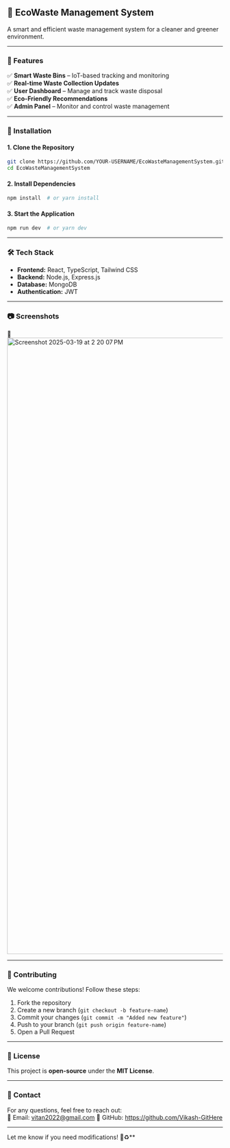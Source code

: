 ## 🌿 **EcoWaste Management System**  
A smart and efficient waste management system for a cleaner and greener environment.  

---

### **📌 Features**
✅ **Smart Waste Bins** – IoT-based tracking and monitoring  
✅ **Real-time Waste Collection Updates**  
✅ **User Dashboard** – Manage and track waste disposal  
✅ **Eco-Friendly Recommendations**  
✅ **Admin Panel** – Monitor and control waste management  

---

### **🚀 Installation**
#### **1. Clone the Repository**
```sh
git clone https://github.com/YOUR-USERNAME/EcoWasteManagementSystem.git
cd EcoWasteManagementSystem
```

#### **2. Install Dependencies**
```sh
npm install  # or yarn install
```

#### **3. Start the Application**
```sh
npm run dev  # or yarn dev
```

---

### **🛠️ Tech Stack**
- **Frontend:** React, TypeScript, Tailwind CSS  
- **Backend:** Node.js, Express.js  
- **Database:** MongoDB  
- **Authentication:** JWT  

---

### **📷 Screenshots**
🚀 <img width="1440" alt="Screenshot 2025-03-19 at 2 20 07 PM" src="https://github.com/user-attachments/assets/f5e1effc-e1fe-4126-bcec-63e3a8f97993" />


---

### **📝 Contributing**
We welcome contributions! Follow these steps:  
1. Fork the repository  
2. Create a new branch (`git checkout -b feature-name`)  
3. Commit your changes (`git commit -m "Added new feature"`)  
4. Push to your branch (`git push origin feature-name`)  
5. Open a Pull Request  

---

### **📜 License**
This project is **open-source** under the **MIT License**.  

---

### **📩 Contact**
For any questions, feel free to reach out:  
📧 Email: vitan2022@gmail.com
🔗 GitHub: https://github.com/Vikash-GitHere

---

Let me know if you need modifications! 🚀♻️**
